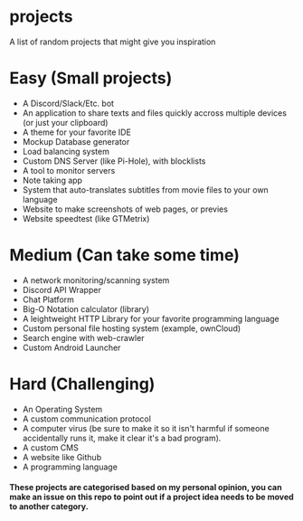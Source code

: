 # projects
A list of random projects that might give you inspiration

# Easy (Small projects)
- A Discord/Slack/Etc. bot
- An application to share texts and files quickly accross multiple devices (or just your clipboard)
- A theme for your favorite IDE
- Mockup Database generator
- Load balancing system
- Custom DNS Server (like Pi-Hole), with blocklists
- A tool to monitor servers
- Note taking app
- System that auto-translates subtitles from movie files to your own language
- Website to make screenshots of web pages, or previes
- Website speedtest (like GTMetrix)

# Medium (Can take some time)
- A network monitoring/scanning system
- Discord API Wrapper
- Chat Platform
- Big-O Notation calculator (library)
- A leightweight HTTP Library for your favorite programming language
- Custom personal file hosting system (example, ownCloud)
- Search engine with web-crawler
- Custom Android Launcher

# Hard (Challenging)
- An Operating System
- A custom communication protocol
- A computer virus (be sure to make it so it isn't harmful if someone accidentally runs it, make it clear it's a bad program).
- A custom CMS
- A website like Github
- A programming language

#### These projects are categorised based on my personal opinion, you can make an issue on this repo to point out if a project idea needs to be moved to another category.

